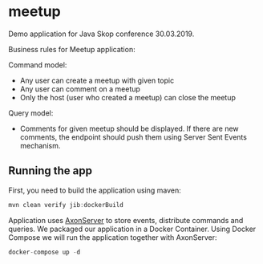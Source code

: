 # meetup
Demo application for Java Skop conference 30.03.2019.

Business rules for Meetup application:

Command model:
* Any user can create a meetup with given topic
* Any user can comment on a meetup
* Only the host (user who created a meetup) can close the meetup

Query model:
* Comments for given meetup should be displayed. If there are new comments, the endpoint should push them using Server Sent Events mechanism.

## Running the app

First, you need to build the application using maven:

```java
mvn clean verify jib:dockerBuild
```

Application uses [AxonServer](https://axoniq.io/product-overview/axon-server) to store events, distribute commands and queries. 
We packaged our application in a Docker Container. Using Docker Compose we will run the application together with AxonServer:

```java
docker-compose up -d
```
